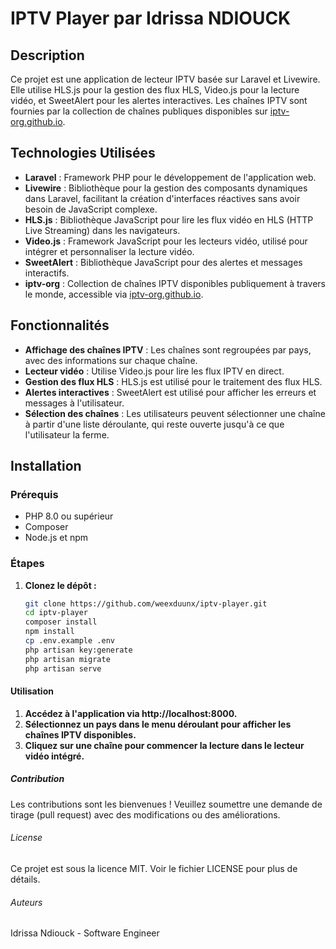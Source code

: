 # IPTV Player par Idrissa NDIOUCK

## Description

Ce projet est une application de lecteur IPTV basée sur Laravel et Livewire. Elle utilise HLS.js pour la gestion des flux HLS, Video.js pour la lecture vidéo, et SweetAlert pour les alertes interactives. Les chaînes IPTV sont fournies par la collection de chaînes publiques disponibles sur [iptv-org.github.io](https://iptv-org.github.io/iptv/index.country.m3u).

## Technologies Utilisées

-   **Laravel** : Framework PHP pour le développement de l'application web.
-   **Livewire** : Bibliothèque pour la gestion des composants dynamiques dans Laravel, facilitant la création d'interfaces réactives sans avoir besoin de JavaScript complexe.
-   **HLS.js** : Bibliothèque JavaScript pour lire les flux vidéo en HLS (HTTP Live Streaming) dans les navigateurs.
-   **Video.js** : Framework JavaScript pour les lecteurs vidéo, utilisé pour intégrer et personnaliser la lecture vidéo.
-   **SweetAlert** : Bibliothèque JavaScript pour des alertes et messages interactifs.
-   **iptv-org** : Collection de chaînes IPTV disponibles publiquement à travers le monde, accessible via [iptv-org.github.io](https://iptv-org.github.io/iptv/index.country.m3u).

## Fonctionnalités

-   **Affichage des chaînes IPTV** : Les chaînes sont regroupées par pays, avec des informations sur chaque chaîne.
-   **Lecteur vidéo** : Utilise Video.js pour lire les flux IPTV en direct.
-   **Gestion des flux HLS** : HLS.js est utilisé pour le traitement des flux HLS.
-   **Alertes interactives** : SweetAlert est utilisé pour afficher les erreurs et messages à l'utilisateur.
-   **Sélection des chaînes** : Les utilisateurs peuvent sélectionner une chaîne à partir d'une liste déroulante, qui reste ouverte jusqu'à ce que l'utilisateur la ferme.

## Installation

### Prérequis

-   PHP 8.0 ou supérieur
-   Composer
-   Node.js et npm

### Étapes

1. **Clonez le dépôt :**

    ```bash
    git clone https://github.com/weexduunx/iptv-player.git
    cd iptv-player
    composer install
    npm install
    cp .env.example .env
    php artisan key:generate
    php artisan migrate
    php artisan serve
    ```

#### Utilisation

1. **Accédez à l'application via http://localhost:8000.**
2. **Sélectionnez un pays dans le menu déroulant pour afficher les chaînes IPTV disponibles.**
3. **Cliquez sur une chaîne pour commencer la lecture dans le lecteur vidéo intégré.**

##### Contribution

Les contributions sont les bienvenues ! Veuillez soumettre une demande de tirage (pull request) avec des modifications ou des améliorations.

###### License

Ce projet est sous la licence MIT. Voir le fichier LICENSE pour plus de détails.

###### Auteurs

Idrissa Ndiouck - Software Engineer
